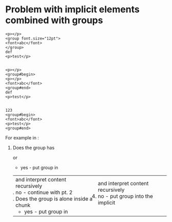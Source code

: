 
# Problem with implicit elements combined with groups


```
<p></p>
<group font.size="12pt">
<font>abc</font>
</group>
def
<p>test</p>


<p></p>
<group#begin>
<p></p>
<font>abc</font>
<group#end>
def
<p>test</p>


123
<group#begin>
<font>abc</font>
<p>test</p>
<group#end>
```

For example in <td>:
1. Does the group has <p> or <table>
   * yes - put group in <td> and interpret content recursively
   * no - continue with pt. 2
2. Does the group is alone inside a chunk
   * yes - put group in <td> and interpret content recursively
   * no - put group into the implicit <p>